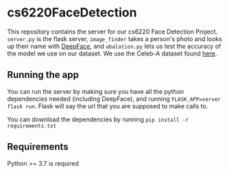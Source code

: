 # cs6220FaceDetection

This repository contains the server for our cs6220 Face Detection Project. `server.py` is the flask server, `image_finder` takes a person's photo and looks up their name with [DeepFace](https://github.com/serengil/deepface), and `abalation.py` lets us test the accuracy of the model we use on our dataset. We use the Celeb-A dataset found [here](https://mmlab.ie.cuhk.edu.hk/projects/CelebA.html).

## Running the app

You can run the server by making sure you have all the python dependencies needed (including DeepFace), and running `FLASK_APP=server flask run`. Flask will say the url that you are supposed to make calls to.

You can download the dependencies by running `pip install -r requirements.txt`


## Requirements 

Python >= 3.7 is required
